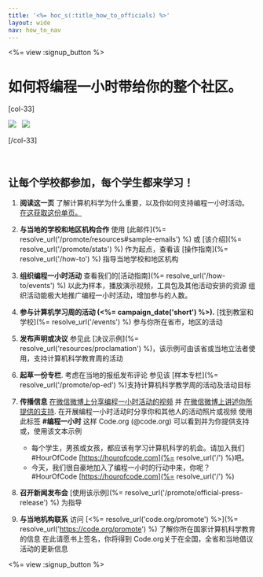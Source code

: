 ```yaml
---
title: '<%= hoc_s(:title_how_to_officials) %>'
layout: wide
nav: how_to_nav
---
```

<%= view :signup_button %>

# 如何将编程一小时带给你的整个社区。

[col-33]

![](/images/fit-275/highlight-obama.png)&nbsp;&nbsp;&nbsp;![](/images/fit-246/dan.jpg)

[/col-33]

<p style="clear:both">&nbsp;</p>

## 让每个学校都参加，每个学生都来学习！

1. **阅读这一页** 了解计算机科学为什么重要，以及你如何支持编程一小时活动。 [在这获取这份单页。](/files/hoc-one-pager-public-officials-2016.pdf)

2. **与当地的学校和地区机构合作** 使用 [此邮件](%= resolve_url('/promote/resources#sample-emails') %) 或 [该介绍](%= resolve_url('/promote/stats') %) 作为起点，查看该 [操作指南](%= resolve_url('/how-to') %) 指导当地学校和地区机构

3. **组织编程一小时活动** 查看我们的[活动指南](%= resolve_url('/how-to/events') %) 以此为样本，播放演示视频，工具包及其他活动安排的资源 组织活动能极大地推广编程一小时活动，增加参与的人数。

4. **参与计算机学习周的活动 (<%= campaign_date('short') %>).** [找到教室和学校](%= resolve_url('/events') %) 参与你所在省市，地区的活动

5. **发布声明或决议** 参见此 [决议示例](%= resolve_url('resources/proclamation') %)，该示例可由该省或当地立法者使用，支持计算机科学教育周的活动

6. **起草一份专栏**. 考虑在当地的报纸发布评论 参见该 [样本专栏](%= resolve_url('/promote/op-ed') %)支持计算机科学教学周的活动及活动目标

7. **传播信息** [在微信微博上分享编程一小时活动的视频](https://www.facebook.com/sharer/sharer.php?u=http%3A%2F%2Fhourofcode.com%2Fus) 并 [在微信微博上讲述你所提供的支持](https://twitter.com/intent/tweet?url=http%3A%2F%2Fhourofcode.com&text=I%27m%20participating%20in%20this%20year%27s%20%23HourOfCode%2C%20are%20you%3F%20%40codeorg&original_referer=https%3A%2F%2Fwww.google.com%2Furl%3Fq%3Dhttps%253A%252F%252Ftwitter.com%252Fshare%253Fhashtags%253D%2526amp%253Brelated%253Dcodeorg%2526amp%253Btext%253DI%252527m%252Bparticipating%252Bin%252Bthis%252Byear%252527s%252B%252523HourOfCode%25252C%252Bare%252Byou%25253F%252B%252540codeorg%2526amp%253Burl%253Dhttp%25253A%25252F%25252Fhourofcode.com%26sa%3DD%26sntz%3D1%26usg%3DAFQjCNE1GLTUbKZfMlEh9Aj5w0iswz6PYQ&related=codeorg&hashtags=). 在开展编程一小时活动时分享你和其他人的活动照片或视频 使用此标签 **#编程一小时** 这样 Code.org (@code.org) 可以看到并为你提供支持 或，使用该文本示例
    
    - 每个学生，男孩或女孩，都应该有学习计算机科学的机会。请加入我们#HourOfCode [https://hourofcode.com](%= resolve_url('/') %)吧。
    - 今天，我们很自豪地加入了编程一小时的行动中来，你呢？#HourOfCode [https://hourofcode.com](%= resolve_url('/') %)   
          
        

8. **召开新闻发布会** [使用该示例](%= resolve_url('/promote/official-press-release') %) 为指导

9. **与当地机构联系** 访问 [<%= resolve_url('code.org/promote') %>](%= resolve_url('https://code.org/promote') %) 了解你所在国家计算机科学教育的信息 在此请愿书上签名，你将得到 Code.org关于在全国，全省和当地倡议活动的更新信息

<%= view :signup_button %>